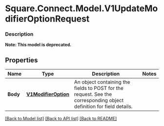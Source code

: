 # Square.Connect.Model.V1UpdateModifierOptionRequest

### Description


**Note: This model is deprecated.**

## Properties

Name | Type | Description | Notes
------------ | ------------- | ------------- | -------------
**Body** | [**V1ModifierOption**](V1ModifierOption.md) | An object containing the fields to POST for the request.  See the corresponding object definition for field details. | 



[[Back to Model list]](../README.md#documentation-for-models) [[Back to API list]](../README.md#documentation-for-api-endpoints) [[Back to README]](../README.md)

